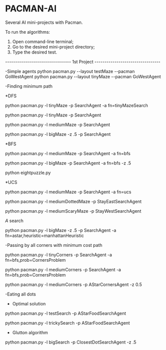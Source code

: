 # PACMAN-AI
Several AI mini-projects with Pacman.

To run the algorithms:
1. Open command-line terminal;
2. Go to the desired mini-project directory;
3. Type the desired test.

---------------------------------  1st Project  ---------------------------------

-Simple agents
python pacman.py --layout testMaze --pacman GoWestAgent
python pacman.py --layout tinyMaze --pacman GoWestAgent

-Finding minimum path

  *DFS
  
  python pacman.py -l tinyMaze -p SearchAgent -a fn=tinyMazeSearch
  
  python pacman.py -l tinyMaze -p SearchAgent
  
  python pacman.py -l mediumMaze -p SearchAgent
  
  python pacman.py -l bigMaze -z .5 -p SearchAgent
  
  *BFS
  
  python pacman.py -l mediumMaze -p SearchAgent -a fn=bfs
  
  python pacman.py -l bigMaze -p SearchAgent -a fn=bfs -z .5
  
  python eightpuzzle.py
  
  *UCS
  
  python pacman.py -l mediumMaze -p SearchAgent -a fn=ucs
  
  python pacman.py -l mediumDottedMaze -p StayEastSearchAgent
  
  python pacman.py -l mediumScaryMaze -p StayWestSearchAgent
  
  *A* search
  
  python pacman.py -l bigMaze -z .5 -p SearchAgent -a fn=astar,heuristic=manhattanHeuristic
 
-Passing by all corners with minimum cost path

python pacman.py -l tinyCorners -p SearchAgent -a fn=bfs,prob=CornersProblem

python pacman.py -l mediumCorners -p SearchAgent -a fn=bfs,prob=CornersProblem

python pacman.py -l mediumCorners -p AStarCornersAgent -z 0.5

-Eating all dots

  - Optimal solution
  
  python pacman.py -l testSearch -p AStarFoodSearchAgent
  
  python pacman.py -l trickySearch -p AStarFoodSearchAgent
  
  - Glutton algorithm
  
  python pacman.py -l bigSearch -p ClosestDotSearchAgent -z .5 

  
